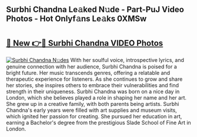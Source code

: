 ## Surbhi Chandna Le𝚊ked N𝚞de - Part-PuJ Video Photos - Hot Onlyf𝚊ns Le𝚊ks 0XMSw

# <h2><a href="http://ab87203.deff.icu/?id=Surbhi+Chandna">🔗 New 👉🔴 Surbhi Chandna VIDEO Photos</a></h2>

[![Surbhi Chandna N𝚞des](https://i.imgur.com/rIISA9y.gif)](http://ab87203.deff.icu/?id=Surbhi+Chandna)
With her soulful voice, introspective lyrics, and genuine connection with her audience, Surbhi Chandna is poised for a bright future. Her music transcends genres, offering a relatable and therapeutic experience for listeners. As she continues to grow and share her stories, she inspires others to embrace their vulnerabilities and find strength in their uniqueness. Surbhi Chandna was born on a nice day in London, which she believes played a role in shaping her name and her art. She grew up in a creative family, with both parents being artists. Surbhi Chandna's early years were filled with art supplies and museum visits, which ignited her passion for creating. She pursued her education in art, earning a Bachelor's degree from the prestigious Slade School of Fine Art in London.
